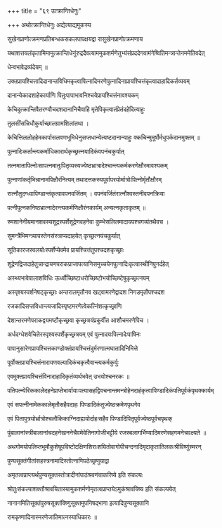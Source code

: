 +++
title = "६९ उत्क्रान्तिधेनुः"

+++
अथोत्क्रान्तिधेनुः अद्येत्याद्यमुकस्य

सुखेनप्राणोत्क्रमणप्रतिबन्धकसकलपापक्षयद्वा रासुखेनप्राणोत्क्रमणाय

यथाशत्तयलंकृतामिमामुत्क्रान्तिधेनुंरुद्रदैवत्याममुकशर्मणेतुभ्यंसंप्रददेगवामंगेष्वितिमन्त्रान्तेनममेतिवदेत्

धेन्वभावेद्रव्यंदेयम् ॥

उक्तप्रायश्चित्तादिदानान्तविधिमकृत्वापित्नादिमरणेपुत्नादिनाप्रायश्चित्तंकृत्वादाहादिकर्तव्ययम्

दानान्येकादशाहेकार्याणि पितुःपापाभावनिश्चयेप्रायश्चित्तंनावश्यकम्

केचिदुत्क्रान्तिवैतरण्यौचदशदानानिचैवाहि मृतेपिकृत्वातंप्रेतंदहेदित्याहुः

तुलसींसन्निधौकुर्याच्छालग्रामशिलांतथा ।

केचित्तिललोहहेमकार्पासलवणभूमिधेनुसप्तधान्येत्यष्टदानान्याहुः क्कचिन्मुमूर्षोर्मधुपर्कदानमुक्तम् ॥

पुत्नादिःकर्तान्त्यकर्माधिकारार्थकृच्छ्रत्नयादिकंवपनंचकुर्यात्

तत्नमातापित्नोःसापत्नमातुःपितृव्यस्यज्येष्ठभ्रात्रादेश्चान्त्यकर्मकरणेक्षौरमावश्यकम्

पुत्नाणांकर्तृभिन्नानामपिक्षौरंनित्यम् तथादत्तकस्यपूर्वापरयोर्मात्रोःपित्नोर्मृतौक्षौरम्

रात्नौतुदग्ध्वापिण्डान्तंकृत्वावपनवर्जितम् । वपनंवर्जितंरात्नौश्वस्तनीवपनक्रिया

पत्नीपुत्नकनिष्ठभ्रात्नादेरन्त्यकर्मणिक्षौरंनकार्यम् अन्यत्नकृताकृतम् ॥

स्मशानेनीयमानशवस्यशूद्रस्पर्शेशूद्रेणवहनेवा कुम्भेसलिलमादायपश्चगव्यंतथैवच ।

सुमन्त्रैभिमन्त्र्यापस्तेनसंस्त्राप्यदाहयेत् कृच्छ्रत्नयंचकुर्यात्

सूतिकारजस्वलयोःस्पर्शेप्येवमेव प्रायश्चित्तंतुपश्चदशकृच्छ्राः

शूद्रेणद्विजदाहेतुचान्द्रायणपराकप्राजापत्यानिसमुच्चयेनपुत्नादिःकृत्वास्थीनिपुनर्दहेत्

अस्थ्यभावेपालाशविधिः ऊर्ध्वोच्छिष्टाधरोच्छिष्टोभयोच्छिष्टेषुकृच्छ्रत्नयम्

अस्पृश्यस्पर्शनेषट्कृच्छ्राः अन्तरालमृतौनव खट्वामरणेद्वादश निगडमृतौपश्चदश

रजकादिसप्तविधान्त्यजादिस्पृष्टमरणेत्वेकत्निंशत्कृच्छ्राणि

देशान्तरमणेपराकद्वयमष्टौकृच्छ्रवा कृच्छ्रत्रयंप्रकुर्वीत आशौचमरणेपिच ।

अर्धदग्धेशवेचितेरस्पृश्यस्पर्शेकृच्छ्रत्रयम् एवं पुत्नादयःपित्नादेःपाषिनः

पापानुसारेणप्रायश्चित्तकाण्डोक्तंप्रायश्चित्तंदुर्मरणात्मघातादिनिमित्ते

पूर्वोक्तप्रायश्चित्तंनारायणवल्यादिकंचकृत्वैवान्त्यकर्मकुर्युः

एवमुक्तप्रायश्चित्तंविनादाहादिकृतंव्यर्थभवेत् उभयोश्चनरकः ॥

पतिपत्न्येरिककालेदहनेप्राप्तेभार्यायाःपत्यासहद्विवचनान्तमन्त्रोहेनदाहंकृत्वापिण्डादिकंपतिपूर्वकंपृथक्कार्यम्

एवं सपत्नीनामेककालेमृतौसहैवदाहः पिण्डादिकंतुज्येष्ठक्रमेणपृथगेव

एवं पितापुत्रयोर्भ्रात्रोश्चलौकिकाग्निदाह्ययोर्दाहःसहैव पिण्डादिपितृपूर्वज्येष्ठपूर्वचपृथक्

पुंबालानांस्त्रीबालानांचदहनेखननेचैवमेवेतिनागोजीभट्टीये रजस्बलागर्भिण्यादिमरणेसहगमनेचवक्ष्यते ॥

अथगोमयोपलिप्तभूमौकुशेषूपविष्टोदक्षिणशिराःशयितोवागोपीचन्दनादिमृदाकृतातिलकःश्रीविष्णुंस्मरन्

पुण्यसूक्तंगीतांसहस्त्रनामादिस्तोत्नाणिपठेच्छ्रणुयाद्वा

अमृतत्वप्राप्त्यर्थपुण्यसूक्तस्तोत्रादीनांपाठंश्रवणंवाकरिष्ये इति संकल्पः

श्रोतुःसंकल्पाशक्तौश्रावयितास्यामुकशर्मणोमृतत्वप्राप्तयेऽमुकंश्रावयिष्य इति संकल्पयेत्

नानानमितिसूक्तंपुरुषसूक्तंविष्णुसूक्तमुपनिषद्भागा इत्यादिपुण्यसूक्तानि

रामकृष्णादिनास्मरणेजातिमात्नस्याधिकारः ॥

